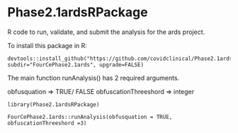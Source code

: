 # Phase2.1ardsRPackage
R code to run, validate, and submit the analysis for the ards project.

To install this package in R:

```
devtools::install_github("https://github.com/covidclinical/Phase2.1ardsRPackage", subdir="FourCePhase2.1ards", upgrade=FALSE)
```

The main function runAnalysis() has 2 required arguments.

obfusquation => TRUE/ FALSE
obfuscationThreeshord => integer 

```
library(Phase2.1ardsRPackage)

FourCePhase2.1ards::runAnalysis(obfusquation = TRUE, obfuscationThreeshord =3)
```
